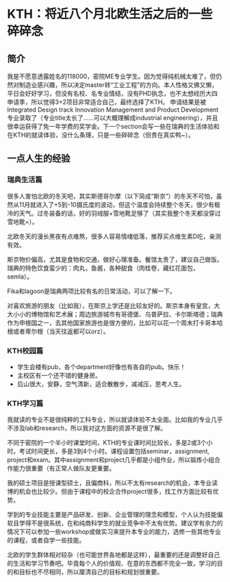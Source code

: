 # KTH：将近八个月北欧生活之后的一些碎碎念

## 简介

我是不愿意透露姓名的118000，密院ME专业学生。因为觉得纯机械太难了，但仍然对制造业感兴趣，所以决定master转“工业工程”的方向。本人性格又佛又懒，平日会好好学习，但没有名校、名专业情结，没有PHD执念，也不太想经历大四申请季，所以觉得3+2项目非常适合自己，最终选择了KTH。 申请结果是被Integrated Design track Innovation Management and Product Development专业录取了（专业title太长了……可以大概理解成industrial engineering），并且很幸运获得了免一年学费的奖学金。下一个section会写一些在瑞典的生活体验和在KTH的就读体验，没什么条理，只是一些碎碎念（但贵在真实鸭~）。

## 一点人生的经验

### 瑞典生活篇

很多人害怕北欧的冬天吧，其实斯德哥尔摩（以下简成“斯京”）的冬天不可怕，虽然从11月就进入了+5到-10摄氏度的波动，但这个温度会持续整个冬天，很少有极冷的天气。过冬装备的话，好的羽绒服+雪地靴足够了（其实我整个冬天都没穿过雪地靴=）。

北欧冬天的漫长黑夜有点难熬，很多人容易情绪低落，推荐买点维生素D吃，亲测有效。

斯京物价偏高，尤其是食物和交通，做好心理准备。餐馆太贵了，建议自己做饭。瑞典的特色饮食蛮少的：肉丸，鱼酱，各种甜食（肉桂卷，藏红花面包，semla）。

Fika和lagoon是瑞典两项比较有名的日常活动，可以了解一下。

对喜欢旅游的朋友（比如我），在斯京上学还是比较友好的。斯京本身有皇宫，大大小小的博物馆和艺术展；周边旅游城市有哥德堡、乌普萨拉、卡尔斯塔德；瑞典作为申根国之一，去其他国家旅游也是很方便的，比如可以花一个周末打卡哥本哈根或者卑尔根（当天往返都可以orz）。

### KTH校园篇

* 学生会楼有pub，各个department好像也有各自的pub。快乐！
* 主校区有一个还不错的健身房。
* 后山很大，安静，空气清新，适合散散步，减减压，思考人生。

### KTH学习篇

我就读的专业不是很纯粹的工科专业，所以就读体验不太全面。比如我的专业几乎不涉及lab和research，所以我对这方面的资源不是很了解。

不同于密院的一个半小时课堂时间，KTH的专业课时间比较长，多是2或3个小时。考试时间更长，多是3到4个小时。课程设置包括seminar，assignment, project和exam。其中assignment和project几乎都是小组作业，所以锻炼小组合作能力很重要（有正常人做队友更重要。

我的硕士项目是授课型硕士，且偏商科，所以不太有research的机会，本专业读博的机会也比较少。但由于课程中的校企合作project很多，找工作方面比较有优势。

学到的专业技能主要是产品研发、创新、企业管理的理念和模型，个人认为技能偏软且学得不是很系统，在和纯商科学生的就业竞争中不太有优势。建议学有余力的情况下可以参加一些workshop或做实习来提升本专业的能力，选修一些其他专业的课程，或者自学一些技能。

北欧的学生群体相对较杂（也可能世界各地都是这样），最重要的还是调整好自己的生活和学习节奏吧。毕竟每个人的价值观、在意的东西都不完全一致，学习的目的和目标也不尽相同，所以厘清自己的目标和规划很重要。


